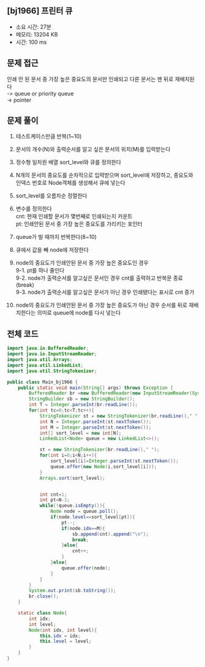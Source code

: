 ## [bj1966] 프린터 큐

- 소요 시간: 27분
- 메모리: 13204 KB
- 시간: 100 ms

## 문제 접근

인쇄 안 된 문서 중 가장 높은 중요도의 문서만 인쇄되고 다른 문서는 맨 뒤로 재배치된다<br>
-> queue or priority queue<br>
-> pointer<br>

## 문제 풀이

1. 테스트케이스만큼 반복(1~10)

2. 문서의 개수(N)와 출력순서를 알고 싶은 문서의 위치(M)를 입력받는다

3. 정수형 일차원 배열 sort_level와 큐를 정의한다

4. N개의 문서의 중요도를 순차적으로 입력받으며 sort_level에 저장하고, 중요도와 인덱스 번호로 Node객체를 생성해서 큐에 넣는다

5. sort_level를 오름차순 정렬한다

6. 변수를 정의한다<br>
   cnt: 현재 인쇄할 문서가 몇번째로 인쇄되는지 카운트<br>
   pt: 인쇄안된 문서 중 가장 높은 중요도를 가리키는 포인터<br>

7. queue가 빌 때까지 반복한다(8~10)

8. 큐에서 값을 빼 node에 저장한다

9. node의 중요도가 인쇄안된 문서 중 가장 높은 중요도인 경우<br>
   9-1. pt를 하나 줄인다<br>
   9-2. node가 출력순서를 알고싶은 문서인 경우 cnt를 출력하고 반복문 종료(break)<br>
   9-3. node가 출력순서를 알고싶은 문서가 아닌 경우 인쇄됐다는 표시로 cnt 증가<br>

10. node의 중요도가 인쇄안된 문서 중 가장 높은 중요도가 아닌 경우 순서를 뒤로 재배치한다는 의미로 queue에 node를 다시 넣는다

## 전체 코드

```java
import java.io.BufferedReader;
import java.io.InputStreamReader;
import java.util.Arrays;
import java.util.LinkedList;
import java.util.StringTokenizer;

public class Main_bj1966 {
    public static void main(String[] args) throws Exception {
        BufferedReader br =new BufferedReader(new InputStreamReader(System.in));
        StringBuilder sb = new StringBuilder();
        int T = Integer.parseInt(br.readLine());
        for(int tc=0;tc<T;tc++){
            StringTokenizer st = new StringTokenizer(br.readLine()," ");
            int N = Integer.parseInt(st.nextToken());
            int M = Integer.parseInt(st.nextToken());
            int[] sort_level = new int[N];
            LinkedList<Node> queue = new LinkedList<>();

            st = new StringTokenizer(br.readLine()," ");
            for(int i=0;i<N;i++){
                sort_level[i]=Integer.parseInt(st.nextToken());
                queue.offer(new Node(i,sort_level[i]));
            }
            Arrays.sort(sort_level);


            int cnt=1;
            int pt=N-1;
            while(!queue.isEmpty()){
                Node node = queue.poll();
                if(node.level==sort_level[pt]){
                    pt--;
                    if(node.idx==M){
                        sb.append(cnt).append("\n");
                        break;
                    }else{
                        cnt++;
                    }
                }else{
                    queue.offer(node);
                }
            }
        }
        System.out.print(sb.toString());
        br.close();
    }

    static class Node{
        int idx;
        int level;
        Node(int idx, int level){
            this.idx = idx;
            this.level = level;
        }
    }
}
```
